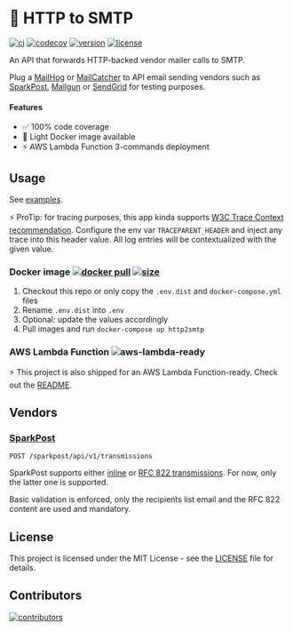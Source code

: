 # 📩 HTTP to SMTP
[![ci](https://github.com/jackyxinhao/http2smtp/workflows/build/badge.svg)](https://github.com/jackyxinhao/http2smtp/actions) [![codecov](https://codecov.io/gh/jackyxinhao/http2smtp/branch/master/graph/badge.svg?token=ZGGDRBTW9U)](https://codecov.io/gh/jackyxinhao/http2smtp) [![version](https://img.shields.io/github/v/tag/jackyxinhao/http2smtp?label=version&logo=github&sort=semver)](https://github.com/jackyxinhao/http2smtp/releases) [![license](https://img.shields.io/github/license/jackyxinhao/http2smtp)](https://github.com/jackyxinhao/http2smtp/blob/master/LICENSE)

An API that forwards HTTP-backed vendor mailer calls to SMTP.

Plug a [MailHog](https://github.com/mailhog/MailHog) or [MailCatcher](https://mailcatcher.me/) to API email sending vendors such as [SparkPost](https://www.sparkpost.com/), [Mailgun](https://www.mailgun.com/) or [SendGrid](https://sendgrid.com/) for testing purposes.

#### Features

- :white_check_mark: 100% code coverage
- :whale: Light Docker image available
- :zap: AWS Lambda Function 3-commands deployment

## Usage

See [examples](examples).

:zap: ProTip: for tracing purposes, this app kinda supports [W3C Trace Context recommendation](https://www.w3.org/TR/trace-context/). Configure the env var `TRACEPARENT_HEADER` and inject any trace into this header value. All log entries will be contextualized with the given value.

### Docker image [![docker pull](https://img.shields.io/docker/pulls/jackyxin/http2smtp)](https://hub.docker.com/repository/docker/jackyxin/http2smtp) [![size](https://img.shields.io/docker/image-size/jackyxin/http2smtp?sort=semver)](https://hub.docker.com/repository/docker/jackyxin/http2smtp)

1. Checkout this repo or only copy the `.env.dist` and `docker-compose.yml` files
1. Rename `.env.dist` into `.env`
1. Optional: update the values accordingly
1. Pull images and run `docker-compose up http2smtp`

### AWS Lambda Function ![aws-lambda-ready](https://img.shields.io/badge/aws-lambda--ready-orange?logo=amazon-aws&style=flat)

:zap: This project is also shipped for an AWS Lambda Function-ready. Check out the [README](cmd/http2smtp-lambda).

## Vendors

### [SparkPost](https://developers.sparkpost.com/api/)

    POST /sparkpost/api/v1/transmissions

SparkPost supports either [inline](https://developers.sparkpost.com/api/transmissions/#transmissions-post-send-inline-content) or [RFC 822 transmissions](https://developers.sparkpost.com/api/transmissions/#transmissions-post-send-rfc822-content). For now, only the latter one is supported.

Basic validation is enforced, only the recipients list email and the RFC 822 content are used and mandatory.

## License

This project is licensed under the MIT License - see the [LICENSE](LICENSE) file for details.

## Contributors

[![contributors](https://contrib.rocks/image?repo=jackyxinhao/http2smtp)](https://github.com/jackyxinhao/http2smtp/graphs/contributors)
